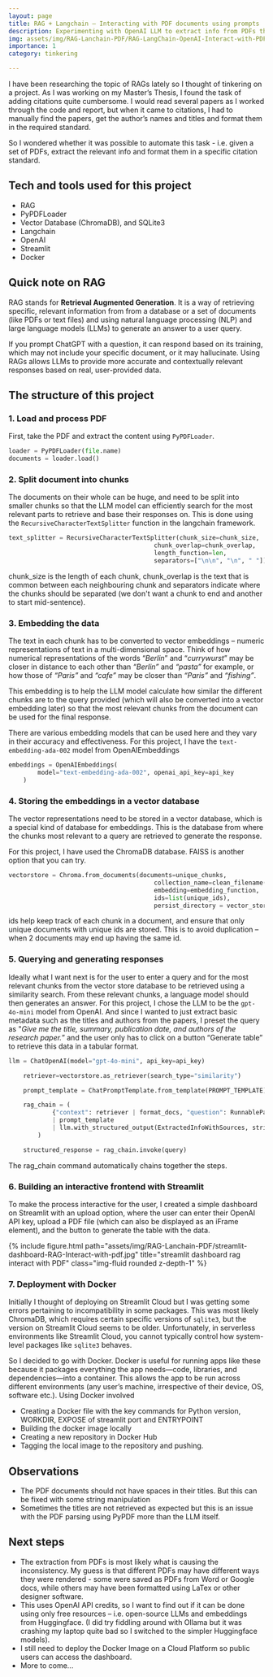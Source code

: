 ```yaml
---
layout: page
title: RAG + Langchain – Interacting with PDF documents using prompts 
description: Experimenting with OpenAI LLM to extract info from PDFs through prompts
img: assets/img/RAG-Lanchain-PDF/RAG-LangChain-OpenAI-Interact-with-PDF.jpg 
importance: 1 
category: tinkering  

---
```


I have been researching the topic of RAGs lately so I thought of tinkering on a project. As I was working on my Master’s Thesis, I found the task of adding citations quite cumbersome. I would read several papers as I worked through the code and report, but when it came to citations, I had to manually find the papers, get the author’s names and titles and format them in the required standard. 

So I wondered whether it was possible to automate this task - i.e. given a set of PDFs, extract the relevant info and format them in a specific citation standard.

## **Tech and tools used for this project**

- RAG
- PyPDFLoader
- Vector Database (ChromaDB), and SQLite3
- Langchain
- OpenAI
- Streamlit
- Docker

## **Quick note on RAG**

RAG stands for **Retrieval Augmented Generation**. It is a way of retrieving specific, relevant information from  from a database or a set of documents (like PDFs or text files) and using natural language processing (NLP) and large language models (LLMs) to generate an answer to a user query. 

If you prompt ChatGPT with a question, it can respond based on its training, which may not include your specific document, or it may hallucinate. Using RAGs allows LLMs to provide more accurate and contextually relevant responses based on real, user-provided data.
 

## **The structure of this project**

### 1. Load and process PDF

First, take the PDF and extract the content using `PyPDFLoader`. 

```python
loader = PyPDFLoader(file.name)
documents = loader.load()
```

###  2. Split document into chunks 

The documents on their whole can be huge, and need to be split into smaller chunks so that the LLM model can efficiently search for the most relevant parts to retrieve and base their responses on. This is done using the `RecursiveCharacterTextSplitter` function in the langchain framework. 

```python
text_splitter = RecursiveCharacterTextSplitter(chunk_size=chunk_size,
                                        chunk_overlap=chunk_overlap,
                                        length_function=len,
                                        separators=["\n\n", "\n", " "])

```

chunk_size is the length of each chunk, chunk_overlap is the text that is common between each neighbouring chunk and separators indicate where the chunks should be separated (we don't want a chunk to end and another to start mid-sentence).


###  3. Embedding the data

The text in each chunk has to be converted to vector embeddings – numeric representations of text in a multi-dimensional space. Think of how numerical representations of the words “*Berlin*” and “*currywurst*” may be closer in distance to each other than *“Berlin”* and *“pasta”* for example, or how those of *“Paris”* and *“cafe”* may be closer than *“Paris”* and *“fishing”*. 

This embedding is to help the LLM model calculate how similar the different chunks are to the query provided (which will also be converted into a vector embedding later) so that the most relevant chunks from the document can be used for the final response.

There are various embedding models that can be used here and they vary in their accuracy and effectiveness. For this project, I have the `text-embedding-ada-002` model from OpenAIEmbeddings

```python
embeddings = OpenAIEmbeddings(
        model="text-embedding-ada-002", openai_api_key=api_key
    )
```

### 4. Storing the embeddings in a vector database

The vector representations need to be stored in a vector database, which is a special kind of database for embeddings. This is the database from where the chunks most relevant to a query are retrieved to generate the response.

For this project, I have used the ChromaDB database. FAISS is another option that you can try.

```python
vectorstore = Chroma.from_documents(documents=unique_chunks, 
                                        collection_name=clean_filename(file_name),
                                        embedding=embedding_function, 
                                        ids=list(unique_ids), 
                                        persist_directory = vector_store_path)

```

ids help keep track of each chunk in a document, and ensure that only unique documents with unique ids are stored. This is to avoid duplication – when 2 documents may end up having the same id. 


### 5.	Querying and generating responses

Ideally what I want next is for the user to enter a query and for the most relevant chunks from the vector store database to be retrieved using a similarity search. From these relevant chunks, a language model should then generates an answer. For this project, I chose the LLM to be the `gpt-4o-mini` model from OpenAI.  And since I wanted to just extract basic metadata such as the titles and authors from the papers, I preset the query as "*Give me the title, summary, publication date, and authors of the research paper.*” and the user only has to click on a button “Generate table” to retrieve this data in a tabular format. 

```python
llm = ChatOpenAI(model="gpt-4o-mini", api_key=api_key)

    retriever=vectorstore.as_retriever(search_type="similarity")

    prompt_template = ChatPromptTemplate.from_template(PROMPT_TEMPLATE)

    rag_chain = (
            {"context": retriever | format_docs, "question": RunnablePassthrough()}
            | prompt_template
            | llm.with_structured_output(ExtractedInfoWithSources, strict=True)
        )

    structured_response = rag_chain.invoke(query)
```
The rag_chain command automatically chains together the steps.

### 6. Building an interactive frontend with Streamlit

To make the process interactive for the user, I created a simple dashboard on Streamlit with an upload option, where the user can enter their OpenAI API key, upload a PDF file (which can also be displayed as an iFrame element), and the button to generate the table with the data. 

<div class="row">
    <div class="col-sm mt-3 mt-md-0">
        {% include figure.html path="assets/img/RAG-Lanchain-PDF/streamlit-dashboard-RAG-Interact-with-pdf.jpg" title="streamlit dashboard rag interact with PDF" class="img-fluid rounded z-depth-1" %}
    </div>
</div>


### 7. Deployment with Docker

Initially I thought of deploying on Streamlit Cloud but I was getting some errors pertaining to incompatibility in some packages. This was most likely ChromaDB, which requires certain specific versions of  `sqlite3`, but the version on Streamlit Cloud seems to be older. Unfortunately, in serverless environments like Streamlit Cloud, you cannot typically control how system-level packages like `sqlite3` behaves.

So I decided to go with Docker. Docker is useful for running apps like these because it packages everything the app needs—code, libraries, and dependencies—into a container. This allows the app to be run across different environments (any user’s machine, irrespective of their device, OS, software etc.). Using Docker involved 

- Creating a Docker file with the key commands for Python version, WORKDIR, EXPOSE of streamlit port and ENTRYPOINT
- Building the docker image locally
- Creating a new repository in Docker Hub
- Tagging the local image to the repository and pushing.


##  **Observations**

- The PDF documents should not have spaces in their titles. But this can be fixed with some string manipulation
- Sometimes the titles are not retrieved as expected but this is an issue with the PDF parsing using PyPDF more than the LLM itself.

##  **Next steps**

- The extraction from PDFs is most likely what is causing the inconsistency. My guess is that different PDFs may have different ways they were rendered - some were saved as PDFs from Word or Google docs, while others may have been formatted using LaTex or other designer software.
- This uses OpenAI API credits, so I want to find out if it can be done using only free resources – i.e. open-source LLMs and embeddings from Huggingface. (I did try fiddling around with Ollama but it was crashing my laptop quite bad so I switched to the simpler Huggingface models).
- I still need to deploy the Docker Image on a Cloud Platform so public users can access the dashboard.
- More to come...